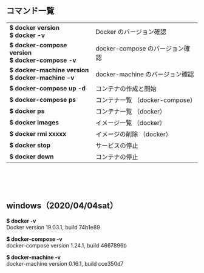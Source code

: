 
## コマンド一覧

<table>
 <tr>
  <td>
		<b>
			$ docker version<br>
			$ docker -v
		</b>
	</td>
  <td>Docker のバージョン確認</td>
 </tr>
 <tr>
  <td>
		<b>
			$ docker-compose version<br>
			$ docker-compose -v
		</b>
	</td>
  <td>docker-compose のバージョン確認</td>
 </tr>
 <tr>
  <td>
		<b>
			$ docker-machine version<br>
			$ docker-machine -v
		</b>
	</td>
  <td>docker-machine のバージョン確認</td>
 </tr>
<tr>
  <td><b>$ docker-compose up -d</b></td>
  <td>コンテナの作成と開始</td>
 </tr>
 <tr>
  <td><b>$ docker-compose ps</b></td>
  <td>コンテナ一覧 （docker-compose）</td>
 </tr>
 <tr>
  <td><b>$ docker ps</b></td>
  <td>コンテナ一覧 （docker）</td>
 </tr>
 <tr>
  <td><b>$ docker images</b></td>
  <td>イメージ一覧 （docker）</td>
 </tr>
 <tr>
  <td><b>$ docker rmi xxxxx</b></td>
  <td>イメージの削除 （docker）</td>
 </tr>
 <tr>
  <td><b>$ docker stop</b></td>
  <td>サービスの停止</td>
 </tr>
 <tr>
  <td><b>$ docker down</b></td>
  <td>コンテナの停止</td>
 </tr>
</table>  
<br><br><br>


## windows（2020/04/04sat）

<b>$ docker -v</b><br>
Docker version 19.03.1, build 74b1e89

<b>$ docker-compose -v</b><br>
docker-compose version 1.24.1, build 4667896b

<b>$ docker-machine -v</b><br>
docker-machine version 0.16.1, build cce350d7
<br><br><br>








